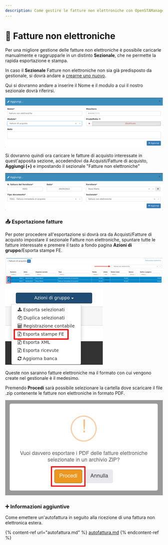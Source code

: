 ```yaml
---
description: Come gestire le fatture non elettroniche con OpenSTAManager
---
```


# 📃 Fatture non elettroniche

Per una migliore gestione delle fatture non elettroniche è possibile caricarle manualmente e raggrupparle in un distinto **Sezionale**, che ne permette la rapida esportazione e stampa.

In caso il **Sezionale** Fatture non elettroniche non sia già predisposto da gestionale, si dovrà andare a [crearne uno nuovo](https://docs.openstamanager.com/modules/strumenti/segmenti#creazione).

Qui si dovranno andare a inserire il Nome e il modulo a cui il nostro sezionale dovrà riferirsi.

![](<../../.gitbook/assets/image (431).png>)

Si dovranno quindi ora caricare le fatture di acquisto interessate in quest'apposita sezione, accedendovi da Acquisti/Fatture di acquisto, **Aggiungi (+)** e impostando il sezionale "Fatture non elettroniche"

![](<../../.gitbook/assets/image (424).png>)

### 📤 Esportazione fatture

Per poter procedere all'esportazione si dovrà ora da Acquisti/Fatture di acquisto impostare il sezionale Fatture non elettroniche, spuntare tutte le fatture interessate e premere il tasto a fondo pagina **Azioni di gruppo**/Esporta stampe FE.

![](<../../.gitbook/assets/image (433).png>)

![](<../../.gitbook/assets/image (434).png>)

Queste non saranno fatture elettroniche ma il formato con cui vengono create nel gestionale è il medesimo.

Premendo **Procedi** sarà possibile selezionare la cartella dove scaricare il file .zip contenente le fatture non elettroniche in formato PDF.

![](<../../.gitbook/assets/image (420).png>)

### ➕ Informazioni aggiuntive

Come emettere un'autofattura in seguito alla ricezione di una fattura non elettronica estera.

{% content-ref url="autofattura.md" %}
[autofattura.md](autofattura.md)
{% endcontent-ref %}
